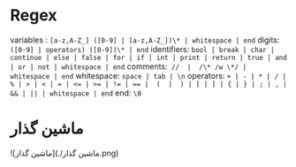 # Regex 

variables : `[a-z,A-Z_] ([0-9] | [a-z,A-Z_])\* | whitespace | end`
digits: `([0-9] | operators) ([0-9])\* | end`
identifiers: `bool | break | char | continue | else | false | for | if | int | print | return | true | and | or | not | whitespace | end`
comments:` //  |  /\* /w \*/ | whitespace | end`
whitespace: `space | tab | \n`
operators: `+ | - | * | / | % | > | < | = | <= | >= | != | == |  (  |  ) | [ | ] | { | } | ; | , | && | || | whitespace | end`
end: `\0`

# ماشین گذار
![ماشین گذاز](./ماشین گذار.png)
